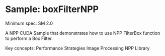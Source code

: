 # Sample: boxFilterNPP

Minimum spec: SM 2.0

A NPP CUDA Sample that demonstrates how to use NPP FilterBox function to perform a Box Filter.

Key concepts:
Performance Strategies
Image Processing
NPP Library
